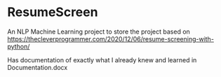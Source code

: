 # ResumeScreen
An NLP Machine Learning project to store the project based on https://thecleverprogrammer.com/2020/12/06/resume-screening-with-python/

Has documentation of exactly what I already knew and learned in Documentation.docx
